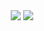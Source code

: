 <p align="center">
  <img align="center" src="https://github-readme-stats.vercel.app/api?username=richard-ramos&show_icons=true&title_color=63cda9&icon_color=63cda9"/>
  <img align="center" src="https://github-readme-stats.vercel.app/api/top-langs/?username=richard-ramos&layout=compact&title_color=63cda9&hide=html"/>
</p>
